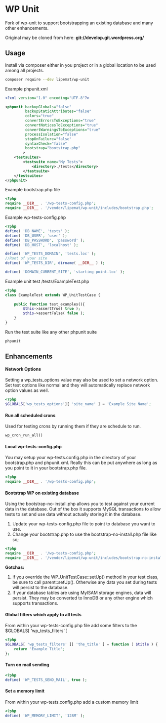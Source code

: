 # WP Unit

Fork of wp-unit to support bootstrapping an existing database and many other enhancements.

Original may be cloned from here: **git://develop.git.wordpress.org/**

## Usage
Install via composer either in you project or in a global location to be used among all projects.

```bash
composer require --dev lipemat/wp-unit
```


Example phpunit.xml
```xml
<?xml version="1.0" encoding="UTF-8"?>

<phpunit backupGlobals="false"
         backupStaticAttributes="false"
         colors="true"
         convertErrorsToExceptions="true"
         convertNoticesToExceptions="true"
         convertWarningsToExceptions="true"
         processIsolation="false"
         stopOnFailure="false"
         syntaxCheck="false"
         bootstrap="bootstrap.php"
        >
    <testsuites>
        <testsuite name="My Tests">
            <directory>./tests</directory>
        </testsuite>
    </testsuites>
</phpunit>
```

Example bootstrap.php file

```php
<?php
require __DIR__ . '/wp-tests-config.php';
require __DIR__ . '/vendor/lipemat/wp-unit/includes/bootstrap.php';
```

Example wp-tests-config.php

```php
<?php
define( 'DB_NAME', 'tests' );
define( 'DB_USER', 'user' );
define( 'DB_PASSWORD', 'password' );
define( 'DB_HOST', 'localhost' );

define( 'WP_TESTS_DOMAIN', 'tests.loc' );
//Root of your site
define( 'WP_TESTS_DIR', dirname( __DIR__ ) );

define( 'DOMAIN_CURRENT_SITE', 'starting-point.loc' );
```

Example unit test /tests/ExampleTest.php

```php
<?php
class ExampleTest extends WP_UnitTestCase {
	
	public function test_examples(){
		$this->assertTrue( true );
		$this->assertFalse( false );
	}
}

```

Run the test suite like any other phpunit suite

```bash
phpunit
```

## Enhancements

#### Network Options

Setting a wp_tests_options value may also be used to set a network option. 
Set test options like normal and they will automatically replace network option values as well.
```php
<?php
$GLOBALS['wp_tests_options'][ 'site_name' ] = 'Example Site Name';
```

#### Run all scheduled crons
Used for testing crons by running them if they are schedule to run.

```php
wp_cron_run_all()
```

#### Local wp-tests-config.php

You may setup your wp-tests.config.php in the directory of your bootstrap.php and phpunit.xml. Really this can be put anywhere as long as you point to it in your bootstrap.php file.
```php
<?php
require __DIR__ . '/wp-tests-config.php';
```


#### Bootstrap WP on existing database

Using the bootstrap-no-install.php allows you to test against your current data in the database. Out of the box it supports MySQL transactions to allow tests to set and use data without actually storing it in the database. 

1. Update your wp-tests-config.php file to point to database you want to use.
2. Change your bootstrap.php to use the bootstrap-no-install.php file like so;
```php
<?php
require __DIR__ . '/wp-tests-config.php';
require __DIR__ . '/vendor/lipemat/wp-unit/includes/bootstrap-no-install.php';
```
**Gotchas:**
1. If you override the WP_UnitTestCase::setUp() method in your test class, be sure to call parent::setUp(). Otherwise any data you set during tests will persist to the database.
2. If your database tables are using MyISAM storage engines, data will persist. They may be converted to InnoDB or any other engine which supports transactions. 


#### Global filters which apply to all tests

From within your wp-tests-config.php file add some filters to the $GLOBALS[ 'wp_tests_filters' ]
```php
<?php
$GLOBALS[ 'wp_tests_filters' ][ 'the_title' ] = function ( $title ) {
	return 'Example Title';
};
```

#### Turn on mail sending
```php
<?php
define( 'WP_TESTS_SEND_MAIL', true );
```

#### Set a memory limit 

From within your wp-tests.config.php add a custom memory limit
```php
<?php
define( 'WP_MEMORY_LIMIT', '128M' );
```

